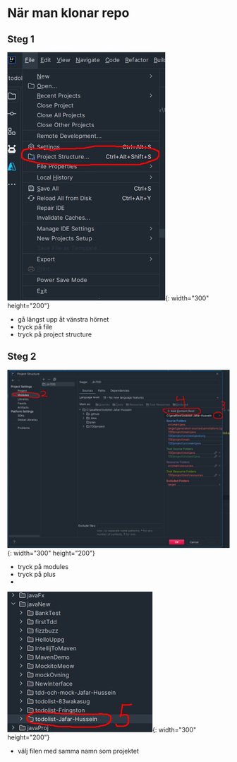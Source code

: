 # När man klonar repo

## Steg 1
![Steg-1](Steg1.jpg){: width="300" height="200"}

+ gå längst upp åt vänstra hörnet
+ tryck på file 
+ tryck på project structure

## Steg 2
![Steg-2](Steg234.jpg){: width="300" height="200"}
+ tryck på modules
+ tryck på plus
+ 
![Steg-3](steg5.jpg){: width="300" height="200"}
+ välj filen med samma namn som projektet